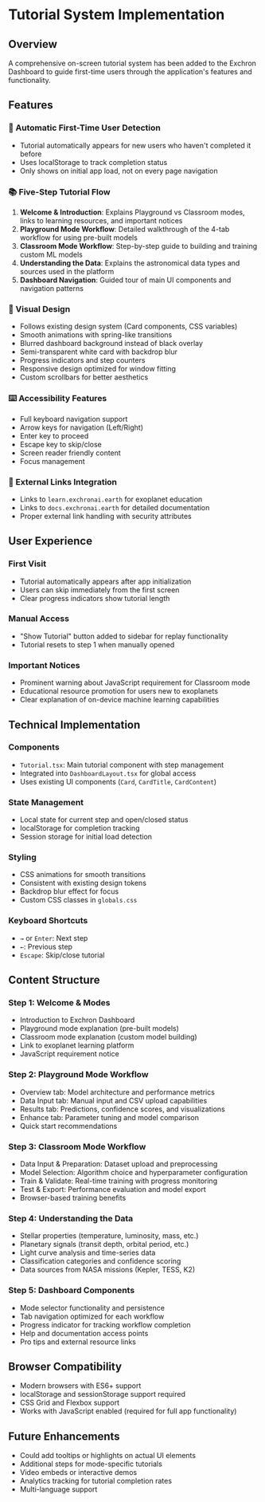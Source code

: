 # Tutorial System Implementation

## Overview
A comprehensive on-screen tutorial system has been added to the Exchron Dashboard to guide first-time users through the application's features and functionality.

## Features

### 🎯 Automatic First-Time User Detection
- Tutorial automatically appears for new users who haven't completed it before
- Uses localStorage to track completion status
- Only shows on initial app load, not on every page navigation

### 📚 Five-Step Tutorial Flow
1. **Welcome & Introduction**: Explains Playground vs Classroom modes, links to learning resources, and important notices
2. **Playground Mode Workflow**: Detailed walkthrough of the 4-tab workflow for using pre-built models
3. **Classroom Mode Workflow**: Step-by-step guide to building and training custom ML models
4. **Understanding the Data**: Explains the astronomical data types and sources used in the platform
5. **Dashboard Navigation**: Guided tour of main UI components and navigation patterns

### 🎨 Visual Design
- Follows existing design system (Card components, CSS variables)
- Smooth animations with spring-like transitions
- Blurred dashboard background instead of black overlay
- Semi-transparent white card with backdrop blur
- Progress indicators and step counters
- Responsive design optimized for window fitting
- Custom scrollbars for better aesthetics

### ⌨️ Accessibility Features
- Full keyboard navigation support
- Arrow keys for navigation (Left/Right)
- Enter key to proceed
- Escape key to skip/close
- Screen reader friendly content
- Focus management

### 🔗 External Links Integration
- Links to `learn.exchronai.earth` for exoplanet education
- Links to `docs.exchronai.earth` for detailed documentation
- Proper external link handling with security attributes

## User Experience

### First Visit
- Tutorial automatically appears after app initialization
- Users can skip immediately from the first screen
- Clear progress indicators show tutorial length

### Manual Access
- "Show Tutorial" button added to sidebar for replay functionality
- Tutorial resets to step 1 when manually opened

### Important Notices
- Prominent warning about JavaScript requirement for Classroom mode
- Educational resource promotion for users new to exoplanets
- Clear explanation of on-device machine learning capabilities

## Technical Implementation

### Components
- `Tutorial.tsx`: Main tutorial component with step management
- Integrated into `DashboardLayout.tsx` for global access
- Uses existing UI components (`Card`, `CardTitle`, `CardContent`)

### State Management
- Local state for current step and open/closed status
- localStorage for completion tracking
- Session storage for initial load detection

### Styling
- CSS animations for smooth transitions
- Consistent with existing design tokens
- Backdrop blur effect for focus
- Custom CSS classes in `globals.css`

### Keyboard Shortcuts
- `→` or `Enter`: Next step
- `←`: Previous step  
- `Escape`: Skip/close tutorial

## Content Structure

### Step 1: Welcome & Modes
- Introduction to Exchron Dashboard
- Playground mode explanation (pre-built models)
- Classroom mode explanation (custom model building)
- Link to exoplanet learning platform
- JavaScript requirement notice

### Step 2: Playground Mode Workflow
- Overview tab: Model architecture and performance metrics
- Data Input tab: Manual input and CSV upload capabilities
- Results tab: Predictions, confidence scores, and visualizations
- Enhance tab: Parameter tuning and model comparison
- Quick start recommendations

### Step 3: Classroom Mode Workflow
- Data Input & Preparation: Dataset upload and preprocessing
- Model Selection: Algorithm choice and hyperparameter configuration
- Train & Validate: Real-time training with progress monitoring
- Test & Export: Performance evaluation and model export
- Browser-based training benefits

### Step 4: Understanding the Data
- Stellar properties (temperature, luminosity, mass, etc.)
- Planetary signals (transit depth, orbital period, etc.)
- Light curve analysis and time-series data
- Classification categories and confidence scoring
- Data sources from NASA missions (Kepler, TESS, K2)

### Step 5: Dashboard Components
- Mode selector functionality and persistence
- Tab navigation optimized for each workflow
- Progress indicator for tracking workflow completion
- Help and documentation access points
- Pro tips and external resource links

## Browser Compatibility
- Modern browsers with ES6+ support
- localStorage and sessionStorage support required
- CSS Grid and Flexbox support
- Works with JavaScript enabled (required for full app functionality)

## Future Enhancements
- Could add tooltips or highlights on actual UI elements
- Additional steps for mode-specific tutorials
- Video embeds or interactive demos
- Analytics tracking for tutorial completion rates
- Multi-language support